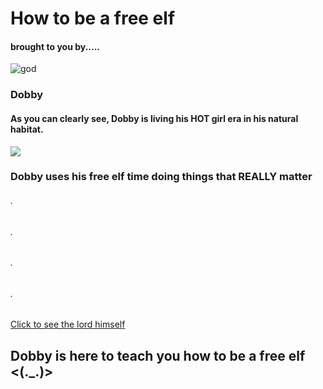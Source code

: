 # How to be a free elf

#### brought to you by.....

![god](https://encrypted-tbn0.gstatic.com/images?q=tbn:ANd9GcT-HcOuufSJAKcXDdUYJq3Ns0q07pXNMnDsiA&s)

### Dobby 

#### As you can clearly see, Dobby is living his HOT girl era in his natural habitat. 


![](https://media.tenor.com/DQZuhzX0-DIAAAAM/dance-dobbi.gif)
### Dobby uses his free elf time doing things that REALLY matter

###### .
###### .
###### .
###### .

[Click to see the lord himself](https://rubytuesday16.github.io/dobby.html)




## Dobby is here to teach you how to be a free elf <(._.)>







